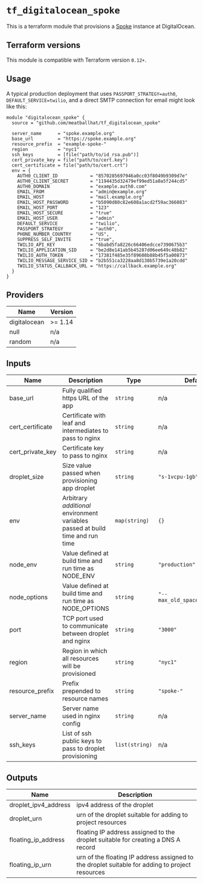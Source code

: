 # `tf_digitalocean_spoke`
<!-- WARNING: this file is generated -->

This is a terraform module that provisions a
[Spoke](https://github.com/MoveOnOrg/Spoke) instance at DigitalOcean.

## Terraform versions

This module is compatible with Terraform version `0.12+`.

## Usage

A typical production deployment that uses `PASSPORT_STRATEGY=auth0`,
`DEFAULT_SERVICE=twilio`, and a direct SMTP connection for email might look
like this:

```hcl
module "digitalocean_spoke" {
  source = "github.com/meatballhat/tf_digitalocean_spoke"

  server_name      = "spoke.example.org"
  base_url         = "https://spoke.example.org"
  resource_prefix  = "example-spoke-"
  region           = "nyc1"
  ssh_keys         = [file("path/to/id_rsa.pub")]
  cert_private_key = file("path/to/cert.key")
  cert_certificate = file("path/to/cert.crt")
  env = {
    AUTH0_CLIENT_ID            = "8570285697946a0cc03f8049b9309d7e"
    AUTH0_CLIENT_SECRET        = "1194435d32479ef99ed51a0a5f244cd5"
    AUTH0_DOMAIN               = "example.auth0.com"
    EMAIL_FROM                 = "admin@example.org"
    EMAIL_HOST                 = "mail.example.org"
    EMAIL_HOST_PASSWORD        = "b5090d80c82e608a1acd2f59ac366083"
    EMAIL_HOST_PORT            = "123"
    EMAIL_HOST_SECURE          = "true"
    EMAIL_HOST_USER            = "admin"
    DEFAULT_SERVICE            = "twilio",
    PASSPORT_STRATEGY          = "auth0",
    PHONE_NUMBER_COUNTRY       = "US",
    SUPPRESS_SELF_INVITE       = "true",
    TWILIO_API_KEY             = "6babd5fa8226c66406edcce7390675b3"
    TWILIO_APPLICATION_SID     = "be2d8e141ab5b45287d06ee649c48b82"
    TWILIO_AUTH_TOKEN          = "17381f485e35f89608b88b45f5a00873"
    TWILIO_MESSAGE_SERVICE_SID = "b2b551ca3228aa8d130b5739e1a20cdd"
    TWILIO_STATUS_CALLBACK_URL = "https://callback.example.org"
  }
}
```

## Providers

| Name | Version |
|------|---------|
| digitalocean | >= 1.14 |
| null | n/a |
| random | n/a |

## Inputs

| Name | Description | Type | Default | Required |
|------|-------------|------|---------|:-----:|
| base\_url | Fully qualified https URL of the app | `string` | n/a | yes |
| cert\_certificate | Certificate with leaf and intermediates to pass to nginx | `string` | n/a | yes |
| cert\_private\_key | Certificate key to pass to nginx | `string` | n/a | yes |
| droplet\_size | Size value passed when provisioning app droplet | `string` | `"s-1vcpu-1gb"` | no |
| env | Arbitrary *additional* environment variables passed at build time and run time | `map(string)` | `{}` | no |
| node\_env | Value defined at build time and run time as NODE\_ENV | `string` | `"production"` | no |
| node\_options | Value defined at build time and run time as NODE\_OPTIONS | `string` | `"--max_old_space_size=8192"` | no |
| port | TCP port used to communicate between droplet and nginx | `string` | `"3000"` | no |
| region | Region in which all resources will be provisioned | `string` | `"nyc1"` | no |
| resource\_prefix | Prefix prepended to resource names | `string` | `"spoke-"` | no |
| server\_name | Server name used in nginx config | `string` | n/a | yes |
| ssh\_keys | List of ssh public keys to pass to droplet provisioning | `list(string)` | n/a | yes |

## Outputs

| Name | Description |
|------|-------------|
| droplet\_ipv4\_address | ipv4 address of the droplet |
| droplet\_urn | urn of the droplet suitable for adding to project resources |
| floating\_ip\_address | floating IP address assigned to the droplet suitable for creating a DNS A record |
| floating\_ip\_urn | urn of the floating IP address assigned to the droplet suitable for adding to project resources |

